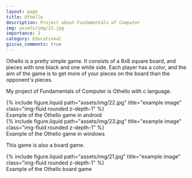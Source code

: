 ```yaml
---
layout: page
title: Othello
description: Project about Fundamentals of Computer
img: assets/img/21.jpg
importance: 2
category: Educational
giscus_comments: true
---
```


Othello is a pretty simple game. It consists of a 8x8 square board, and pieces with one black and one white side. Each player has a color, and the aim of the game is to get more of your pieces on the board than the opponent's pieces.

My project of Fundamentals of Computer is Othello with c language.

<div class="row">
    <div class="col-sm mt-3 mt-md-0">
        {% include figure.liquid path="assets/img/22.jpg" title="example image" class="img-fluid rounded z-depth-1" %}
    </div>
</div>
<div class="caption">
    Example of the Othello game in android
</div>
<div class="row">
    <div class="col-sm mt-3 mt-md-0">
        {% include figure.liquid path="assets/img/23.jpg" title="example image" class="img-fluid rounded z-depth-1" %}
    </div>
</div>
<div class="caption">
    Example of the Othello game in windows
</div>

This game is also a board game.

<div class="row justify-content-sm-center">
    <div class="col-sm-8 mt-3 mt-md-0">
        {% include figure.liquid path="assets/img/21.jpg" title="example image" class="img-fluid rounded z-depth-1" %}
    </div>
</div>
<div class="caption">
    Example of the Othello board game
</div>
